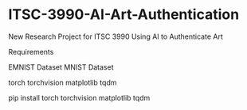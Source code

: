 # ITSC-3990-AI-Art-Authentication
New Research Project for ITSC 3990 Using AI to Authenticate Art



Requirements 

EMNIST Dataset
MNIST  Dataset


torch
torchvision
matplotlib
tqdm

pip install torch torchvision matplotlib tqdm
